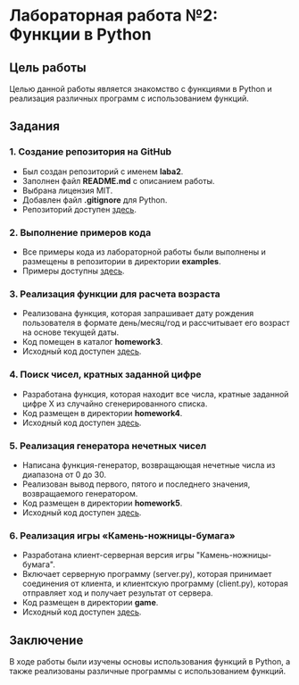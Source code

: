 # Лабораторная работа №2: Функции в Python

## Цель работы
Целью данной работы является знакомство с функциями в Python и реализация различных программ с использованием функций.

## Задания

### 1. Создание репозитория на GitHub
- Был создан репозиторий с именем **laba2**.  
- Заполнен файл **README.md** с описанием работы.  
- Выбрана лицензия MIT.  
- Добавлен файл **.gitignore** для Python.  
- Репозиторий доступен [здесь](https://github.com/kaspl1/laba2).

### 2. Выполнение примеров кода
- Все примеры кода из лабораторной работы были выполнены и размещены в репозитории в директории **examples**.  
- Примеры доступны [здесь](https://github.com/kaspl1/laba2/tree/main/examples).

### 3. Реализация функции для расчета возраста
- Реализована функция, которая запрашивает дату рождения пользователя в формате день/месяц/год и рассчитывает его возраст на основе текущей даты.
- Код помещен в каталог **homework3**.  
- Исходный код доступен [здесь](https://github.com/kaspl1/laba2/tree/main/homework3).

### 4. Поиск чисел, кратных заданной цифре
- Разработана функция, которая находит все числа, кратные заданной цифре X из случайно сгенерированного списка.
- Код размещен в директории **homework4**.  
- Исходный код доступен [здесь](https://github.com/kaspl1/laba2/tree/main/homework4).

### 5. Реализация генератора нечетных чисел
- Написана функция-генератор, возвращающая нечетные числа из диапазона от 0 до 30.  
- Реализован вывод первого, пятого и последнего значения, возвращаемого генератором.  
- Код размещен в директории **homework5**.  
- Исходный код доступен [здесь](https://github.com/kaspl1/laba2/tree/main/homework5).

### 6. Реализация игры «Камень-ножницы-бумага»
- Разработана клиент-серверная версия игры "Камень-ножницы-бумага".  
- Включает серверную программу (server.py), которая принимает соединения от клиента, и клиентскую программу (client.py), которая отправляет ход и получает результат от сервера.  
- Код размещен в директории **game**.  
- Исходный код доступен [здесь](https://github.com/kaspl1/laba2/tree/main/game).

## Заключение
В ходе работы были изучены основы использования функций в Python, а также реализованы различные программы с использованием функций.
